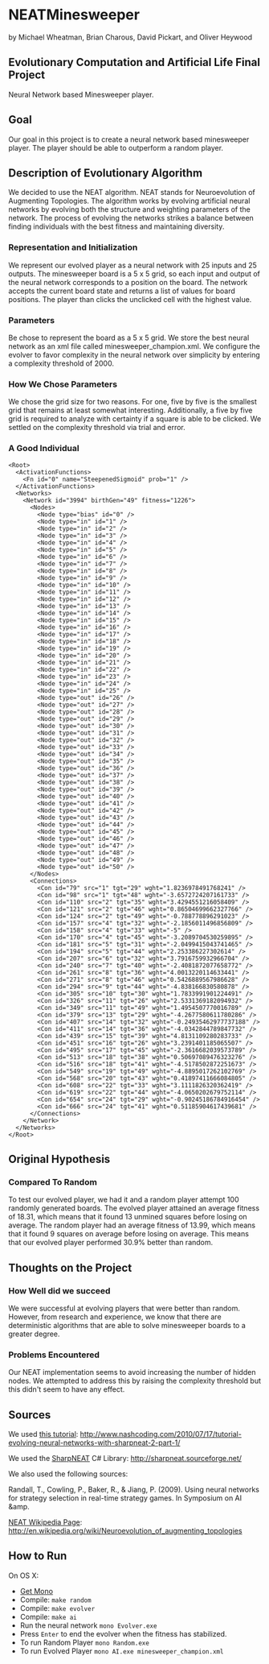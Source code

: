 # NEATMinesweeper
by Michael Wheatman, Brian Charous, David Pickart, and Oliver Heywood

## Evolutionary Computation and Artificial Life Final Project
Neural Network based Minesweeper player.

## Goal
Our goal in this project is to create a neural network based minesweeper player. The player should be able to outperform a random player.
## Description of Evolutionary Algorithm
We decided to use the NEAT algorithm. NEAT stands for Neuroevolution of Augmenting Topologies. The algorithm works by evolving artificial neural networks by evolving both the structure and weighting parameters of the network. The process of evolving the networks strikes a balance between finding individuals with the best fitness and maintaining diversity.
### Representation and Initialization
We represent our evolved player as a neural network with 25 inputs and 25 outputs. The minesweeper board is a 5 x 5 grid, so each input and output of the neural network corresponds to a position on the board. The network accepts the current board state and returns a list of values for board positions. The player than clicks the unclicked cell with the highest value.  
### Parameters
Be chose to represent the board as a 5 x 5 grid.
We store the best neural network as an xml file called minesweeper_champion.xml. We configure the evolver to favor complexity in the neural network over simplicity by entering a complexity threshold of 2000.
### How We Chose Parameters
We chose the grid size for two reasons. For one, five by five is the smallest grid that remains at least somewhat interesting. Additionally, a five by five grid is required to analyze with certainty if a square is able to be clicked.
We settled on the complexity threshold via trial and error.
### A Good Individual
<!-- language: lang-xml -->
	<Root>
	  <ActivationFunctions>
	    <Fn id="0" name="SteepenedSigmoid" prob="1" />
	  </ActivationFunctions>
	  <Networks>
	    <Network id="3994" birthGen="49" fitness="1226">
	      <Nodes>
	        <Node type="bias" id="0" />
	        <Node type="in" id="1" />
	        <Node type="in" id="2" />
	        <Node type="in" id="3" />
	        <Node type="in" id="4" />
	        <Node type="in" id="5" />
	        <Node type="in" id="6" />
	        <Node type="in" id="7" />
	        <Node type="in" id="8" />
	        <Node type="in" id="9" />
	        <Node type="in" id="10" />
	        <Node type="in" id="11" />
	        <Node type="in" id="12" />
	        <Node type="in" id="13" />
	        <Node type="in" id="14" />
	        <Node type="in" id="15" />
	        <Node type="in" id="16" />
	        <Node type="in" id="17" />
	        <Node type="in" id="18" />
	        <Node type="in" id="19" />
	        <Node type="in" id="20" />
	        <Node type="in" id="21" />
	        <Node type="in" id="22" />
	        <Node type="in" id="23" />
	        <Node type="in" id="24" />
	        <Node type="in" id="25" />
	        <Node type="out" id="26" />
	        <Node type="out" id="27" />
	        <Node type="out" id="28" />
	        <Node type="out" id="29" />
	        <Node type="out" id="30" />
	        <Node type="out" id="31" />
	        <Node type="out" id="32" />
	        <Node type="out" id="33" />
	        <Node type="out" id="34" />
	        <Node type="out" id="35" />
	        <Node type="out" id="36" />
	        <Node type="out" id="37" />
	        <Node type="out" id="38" />
	        <Node type="out" id="39" />
	        <Node type="out" id="40" />
	        <Node type="out" id="41" />
	        <Node type="out" id="42" />
	        <Node type="out" id="43" />
	        <Node type="out" id="44" />
	        <Node type="out" id="45" />
	        <Node type="out" id="46" />
	        <Node type="out" id="47" />
	        <Node type="out" id="48" />
	        <Node type="out" id="49" />
	        <Node type="out" id="50" />
	      </Nodes>
	      <Connections>
	        <Con id="79" src="1" tgt="29" wght="1.8236978491768241" />
	        <Con id="98" src="1" tgt="48" wght="-3.6572724207161733" />
	        <Con id="110" src="2" tgt="35" wght="3.4294551216058409" />
	        <Con id="121" src="2" tgt="46" wght="0.86504699662327766" />
	        <Con id="124" src="2" tgt="49" wght="-0.788778896291023" />
	        <Con id="157" src="4" tgt="32" wght="-2.1856011496856809" />
	        <Con id="158" src="4" tgt="33" wght="-5" />
	        <Con id="170" src="4" tgt="45" wght="-3.2089704530259895" />
	        <Con id="181" src="5" tgt="31" wght="-2.0499415043741465" />
	        <Con id="194" src="5" tgt="44" wght="2.253386227302614" />
	        <Con id="207" src="6" tgt="32" wght="3.7916759932966704" />
	        <Con id="240" src="7" tgt="40" wght="-2.4081872077658772" />
	        <Con id="261" src="8" tgt="36" wght="4.0013220114633441" />
	        <Con id="271" src="8" tgt="46" wght="0.5426889567986628" />
	        <Con id="294" src="9" tgt="44" wght="-4.838166830580878" />
	        <Con id="305" src="10" tgt="30" wght="1.7833991901224491" />
	        <Con id="326" src="11" tgt="26" wght="2.5331369182094932" />
	        <Con id="349" src="11" tgt="49" wght="1.4954507770016789" />
	        <Con id="379" src="13" tgt="29" wght="-4.2677580611780286" />
	        <Con id="407" src="14" tgt="32" wght="-0.24935462977737188" />
	        <Con id="411" src="14" tgt="36" wght="-4.0342844789847732" />
	        <Con id="439" src="15" tgt="39" wght="4.8131109280283733" />
	        <Con id="451" src="16" tgt="26" wght="3.2391401185065507" />
	        <Con id="495" src="17" tgt="45" wght="-2.3616682039573789" />
	        <Con id="513" src="18" tgt="38" wght="0.50697089476323276" />
	        <Con id="516" src="18" tgt="41" wght="-4.5178502872251673" />
	        <Con id="549" src="19" tgt="49" wght="-4.8895017262102769" />
	        <Con id="568" src="20" tgt="43" wght="0.41897411666084805" />
	        <Con id="608" src="22" tgt="33" wght="3.1111826320362419" />
	        <Con id="619" src="22" tgt="44" wght="-4.0650202679752114" />
	        <Con id="654" src="24" tgt="29" wght="-0.90245186784916454" />
	        <Con id="666" src="24" tgt="41" wght="0.51185904617439681" />
	      </Connections>
	    </Network>
	  </Networks>
	</Root>

## Original Hypothesis
### Compared To Random
To test our evolved player, we had it and a random player attempt 100 randomly generated boards. The evolved player attained an average fitness of 18.31, which means that it found 13 unmined squares before losing on average. The random player had an average fitness of 13.99, which means that it found 9 squares on average before losing on average.
This means that our evolved player performed 30.9% better than random.

## Thoughts on the Project
### How Well did we succeed
We were successful at evolving players that were better than random. However, from research and experience, we know that there are deterministic algorithms that are able to solve minesweeper boards to a greater degree.
### Problems Encountered
Our NEAT implementation seems to avoid increasing the number of hidden nodes. We attempted to address this by raising the complexity threshold but this didn't seem to have any effect.

## Sources
We used [this tutorial](http://www.nashcoding.com/2010/07/17/tutorial-evolving-neural-networks-with-sharpneat-2-part-1/): http://www.nashcoding.com/2010/07/17/tutorial-evolving-neural-networks-with-sharpneat-2-part-1/

We used the [SharpNEAT](http://sharpneat.sourceforge.net/) C# Library: http://sharpneat.sourceforge.net/

We also used the following sources:

Randall, T., Cowling, P., Baker, R., & Jiang, P. (2009). Using neural networks for strategy selection in real-time strategy games. In Symposium on AI &amp.

[NEAT Wikipedia Page](http://en.wikipedia.org/wiki/Neuroevolution_of_augmenting_topologies):
http://en.wikipedia.org/wiki/Neuroevolution_of_augmenting_topologies

## How to Run
On OS X:

- [Get Mono](http://www.mono-project.com/download/)
- Compile: `make random`
- Compile: `make evolver`
- Compile: `make ai`
- Run the neural network `mono Evolver.exe`
- Press `Enter` to end the evolver when the fitness has stabilized.
- To run Random Player `mono Random.exe`
- To run Evolved Player `mono AI.exe minesweeper_champion.xml`
